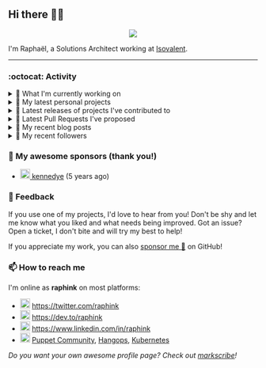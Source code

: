 ## Hi there 👋🏼


<p align="center">
  <a href="https://github.com/ryo-ma/github-profile-trophy"><img src="https://github-profile-trophy.vercel.app/?username=raphink&theme=darkhub&margin-w=15&margin-h=15&no-frame=true&column=5"/></a>
</p>


I'm Raphaël, a Solutions Architect working at [Isovalent](https://github.com/isovalent).

<hr />


### :octocat: Activity

<details>
<summary>👷 What I'm currently working on</summary>

- [raphink/raads-r](https://github.com/raphink/raads-r) -  (3 days ago)
- [raphink/dotfiles](https://github.com/raphink/dotfiles) -  (1 week ago)
- [isovalent/credly-go](https://github.com/isovalent/credly-go) - A Go library for the Credly API (2 months ago)
- [raphink/blankword](https://github.com/raphink/blankword) -  (2 months ago)
- [raphink/conjugame](https://github.com/raphink/conjugame) -  (2 months ago)
</details>

<details>
<summary>🌱 My latest personal projects</summary>

- [raphink/raads-r](https://github.com/raphink/raads-r) - 
- [raphink/blankword](https://github.com/raphink/blankword) - 
- [raphink/conjugame](https://github.com/raphink/conjugame) - 
- [raphink/realitycheck](https://github.com/raphink/realitycheck) - a lightweight web app designed to help tweens and teens develop critical thinking skills in the age of social media
- [raphink/scriptoguessr](https://github.com/raphink/scriptoguessr) - A Bible verse localisation game
</details>

<details>
<summary>🔭 Latest releases of projects I've contributed to</summary>

- [cilium/cilium](https://github.com/cilium/cilium) ([v1.18.0](https://github.com/cilium/cilium/releases/tag/v1.18.0), 1 week ago) - eBPF-based Networking, Security, and Observability
- [isovalent/instruqt-go](https://github.com/isovalent/instruqt-go) ([v1.7.0](https://github.com/isovalent/instruqt-go/releases/tag/v1.7.0), 7 months ago) - A Go library for the Instruqt API
- [cloud-native-suisse-romande/governance](https://github.com/cloud-native-suisse-romande/governance) ([v1.0.0](https://github.com/cloud-native-suisse-romande/governance/releases/tag/v1.0.0), 9 months ago) - Organization and Association governance
- [isovalent/credly-go](https://github.com/isovalent/credly-go) ([v1.0.0](https://github.com/isovalent/credly-go/releases/tag/v1.0.0), 10 months ago) - A Go library for the Credly API
- [cc-translators/sagesse](https://github.com/cc-translators/sagesse) ([2017-03-25_1](https://github.com/cc-translators/sagesse/releases/tag/2017-03-25_1), 8 years ago) - « Sagesse pour Aujourd&#39;hui », Chuck Smith
</details>

<details>
<summary>🔨 Latest Pull Requests I've proposed</summary>

</details>

<details>
<summary>📜 My recent blog posts</summary>

- [How to Automatically Issue Badges for Instruqt Labs](https://dev.to/raphink/how-to-automatically-issue-badges-for-instruqt-labs-18k5) (9 months ago)
- [Streamlining Access to Embedded Instruqt Labs](https://dev.to/raphink/streamlining-access-to-embedded-instruqt-labs-4ph9) (10 months ago)
- [Towards a Modular DevOps Stack](https://dev.to/camptocamp-ops/towards-a-modular-devops-stack-257c) (3 years ago)
- [A 15-year Puppet Journey](https://dev.to/raphink/a-15-year-puppet-journey-4o39) (3 years ago)
- [How to allow dynamic Terraform Provider Configuration](https://dev.to/camptocamp-ops/how-to-allow-dynamic-terraform-provider-configuration-20ik) (4 years ago)
</details>

<details>
<summary>👥 My recent followers</summary>

- [<img src="https://avatars.githubusercontent.com/u/1595489?u=e314a01af4f5c0485a849c0f9899c6e35659c6f2&amp;v=4" height="20"/> vadim-ux](https://github.com/vadim-ux)
- [<img src="https://avatars.githubusercontent.com/u/224472859?v=4" height="20"/> walterchaser-tech](https://github.com/walterchaser-tech)
- [<img src="https://avatars.githubusercontent.com/u/126360859?u=aed43d2a344813feea71b7ec9e42a6eadde39b2e&amp;v=4" height="20"/> dkapt](https://github.com/dkapt)
- [<img src="https://avatars.githubusercontent.com/u/148982622?v=4" height="20"/> Maxxum69](https://github.com/Maxxum69)
- [<img src="https://avatars.githubusercontent.com/u/43516554?u=0742b59e476f52f7c2e298c5954afcc50b5b7738&amp;v=4" height="20"/> standardgalactic](https://github.com/standardgalactic)
</details>


### 💚 My awesome sponsors (thank you!)

- [<img src="https://avatars.githubusercontent.com/u/1110127?v=4" height="20"/> kennedye](https://github.com/kennedye) (5 years ago)


### 💬 Feedback

If you use one of my projects, I'd love to hear from you!
Don't be shy and let me know what you liked and what needs being improved.
Got an issue? Open a ticket, I don't bite and will try my best to help!

If you appreciate my work, you can also [sponsor me 💚](https://github.com/sponsors/raphink) on GitHub!


### 📫 How to reach me

I'm online as **raphink** on most platforms:

- <img src="https://raw.githubusercontent.com/FortAwesome/Font-Awesome/master/svgs/brands/twitter.svg" width="20" alt="Twitter" /> https://twitter.com/raphink
- <img src="https://raw.githubusercontent.com/FortAwesome/Font-Awesome/master/svgs/brands/dev.svg" width="20" alt="Blog" /> https://dev.to/raphink
- <img src="https://raw.githubusercontent.com/FortAwesome/Font-Awesome/master/svgs/brands/linkedin.svg" width="20" alt="LinkedIn" /> https://www.linkedin.com/in/raphink
- <img src="https://raw.githubusercontent.com/FortAwesome/Font-Awesome/master/svgs/brands/slack.svg" width="20" alt="Slack" /> [Puppet Community](https://slack.puppet.com/), [Hangops](https://signup.hangops.com/), [Kubernetes](https://slack.k8s.io/)

*Do you want your own awesome profile page? Check out [markscribe](https://github.com/muesli/markscribe)!*
